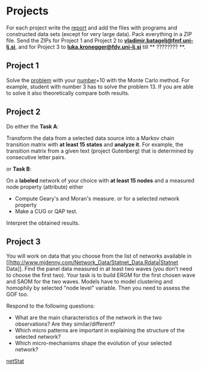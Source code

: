 # Projects


For each project write the [report](rep.md) and add the files with programs and constructed data sets (except for very large data). Pack everything in a ZIP file. Send the ZIPs for Project 1 and Project 2 to **vladimir.batagelj@fmf.uni-lj.si**, and for Project 3 to **luka.kronegger@fdv.uni-lj.si** till  ** ???????? **.


## Project 1 

Solve the [problem](prob.md)   with your [number](list.md)+10 with the Monte Carlo method. For example, student with number 3 has to solve the problem 13. If you are able to solve it also theoretically compare both results.

## Project 2 


Do either the **Task A**:

Transform the data from a selected data source into a Markov chain transition matrix with **at least 15 states** and **analyze it**.
For example, the transition matrix from a given text (project Gutenberg) that is determined by consecutive letter pairs.

or **Task B**:

On a **labeled** network of your choice with **at least 15 nodes** and a measured node property (attribute) either
  * Compute Geary's and Moran's measure.
or for a selected network property
  * Make a CUG or QAP test. 

Interpret the obtained results.

<html><!--
Select an **undirected labeled** network with at least 50 nodes and average degree at least 4. Determine the graphlet spectra for its nodes. On their basis construct a dissimilarity between nodes and use it to cluster the nodes.
--></html>


## Project 3 

You will work on data that you choose from the list of networks available in [[http://www.mjdenny.com/Network_Data/Statnet_Data.Rdata|Statnet Data]].  Find the panel data measured in at least two waves (you don't need to choose the first two). Your task is to build ERGM for the first chosen wave and SAOM for the two waves.
Models have to model clustering and homophily by selected "node level" variable. Then you need to assess the GOF too.

Respond to the following questions:

  - What are the main characteristics of the network in the two observations? Are they similar/different?
  - Which micro patterns are important in explaining the structure of the selected network?
  - Which micro-mechanisms shape the evolution of your selected network?


[netStat](../2024.md)
